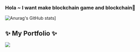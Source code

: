 ### Hola ~ I want make blockchain game and blockchain👋 

<!--
**HohyunKim-kr/HohyunKim-kr** is a ✨ _special_ ✨ repository because its `README.md` (this file) appears on your GitHub profile.

Here are some ideas to get you started:

- 🔭 I’m currently working on ...
- 🌱 I’m currently learning ...
- 👯 I’m looking to collaborate on ...
- 🤔 I’m looking for help with ...
- 💬 Ask me about ...
- 📫 How to reach me: ...
- 😄 Pronouns: ...
- ⚡ Fun fact: ...
-->
![Anurag's GitHub stats](https://github-readme-stats.vercel.app/api?username=HohyunKim-kr&&show_icons=true&theme=dark)]

## ✨ My Portfolio ✨
 <a href="https://r-blockchain.tistory.com/"> <img src="https://img.shields.io/badge/Tistory-white?style=for-the-badge&logo=Tistory&logoColor=black"></a>
